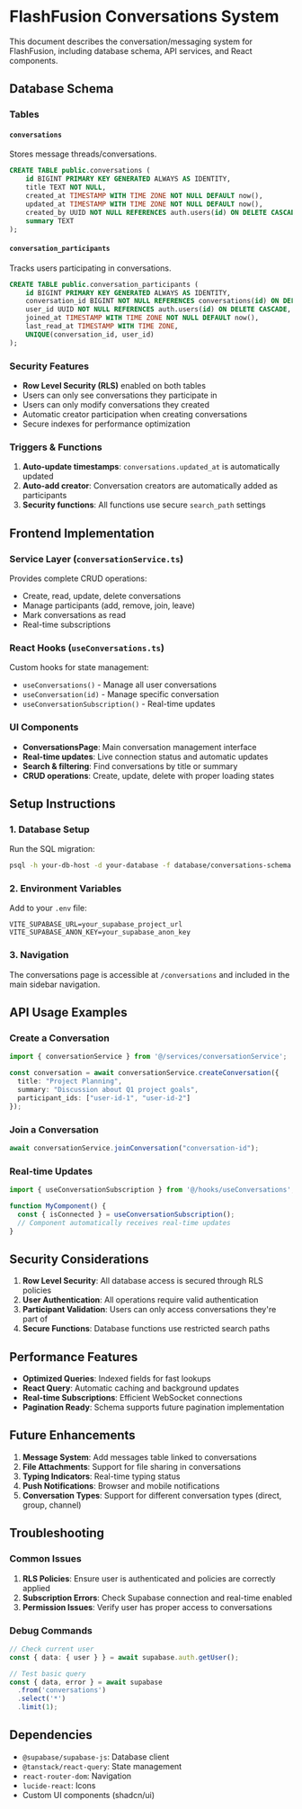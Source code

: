 # FlashFusion Conversations System

This document describes the conversation/messaging system for FlashFusion, including database schema, API services, and React components.

## Database Schema

### Tables

#### `conversations`
Stores message threads/conversations.

```sql
CREATE TABLE public.conversations (
    id BIGINT PRIMARY KEY GENERATED ALWAYS AS IDENTITY,
    title TEXT NOT NULL,
    created_at TIMESTAMP WITH TIME ZONE NOT NULL DEFAULT now(),
    updated_at TIMESTAMP WITH TIME ZONE NOT NULL DEFAULT now(),
    created_by UUID NOT NULL REFERENCES auth.users(id) ON DELETE CASCADE,
    summary TEXT
);
```

#### `conversation_participants`
Tracks users participating in conversations.

```sql
CREATE TABLE public.conversation_participants (
    id BIGINT PRIMARY KEY GENERATED ALWAYS AS IDENTITY,
    conversation_id BIGINT NOT NULL REFERENCES conversations(id) ON DELETE CASCADE,
    user_id UUID NOT NULL REFERENCES auth.users(id) ON DELETE CASCADE,
    joined_at TIMESTAMP WITH TIME ZONE NOT NULL DEFAULT now(),
    last_read_at TIMESTAMP WITH TIME ZONE,
    UNIQUE(conversation_id, user_id)
);
```

### Security Features

- **Row Level Security (RLS)** enabled on both tables
- Users can only see conversations they participate in
- Users can only modify conversations they created
- Automatic creator participation when creating conversations
- Secure indexes for performance optimization

### Triggers & Functions

1. **Auto-update timestamps**: `conversations.updated_at` is automatically updated
2. **Auto-add creator**: Conversation creators are automatically added as participants
3. **Security functions**: All functions use secure `search_path` settings

## Frontend Implementation

### Service Layer (`conversationService.ts`)

Provides complete CRUD operations:
- Create, read, update, delete conversations
- Manage participants (add, remove, join, leave)
- Mark conversations as read
- Real-time subscriptions

### React Hooks (`useConversations.ts`)

Custom hooks for state management:
- `useConversations()` - Manage all user conversations
- `useConversation(id)` - Manage specific conversation
- `useConversationSubscription()` - Real-time updates

### UI Components

- **ConversationsPage**: Main conversation management interface
- **Real-time updates**: Live connection status and automatic updates
- **Search & filtering**: Find conversations by title or summary
- **CRUD operations**: Create, update, delete with proper loading states

## Setup Instructions

### 1. Database Setup

Run the SQL migration:
```bash
psql -h your-db-host -d your-database -f database/conversations-schema.sql
```

### 2. Environment Variables

Add to your `.env` file:
```env
VITE_SUPABASE_URL=your_supabase_project_url
VITE_SUPABASE_ANON_KEY=your_supabase_anon_key
```

### 3. Navigation

The conversations page is accessible at `/conversations` and included in the main sidebar navigation.

## API Usage Examples

### Create a Conversation
```typescript
import { conversationService } from '@/services/conversationService';

const conversation = await conversationService.createConversation({
  title: "Project Planning",
  summary: "Discussion about Q1 project goals",
  participant_ids: ["user-id-1", "user-id-2"]
});
```

### Join a Conversation
```typescript
await conversationService.joinConversation("conversation-id");
```

### Real-time Updates
```typescript
import { useConversationSubscription } from '@/hooks/useConversations';

function MyComponent() {
  const { isConnected } = useConversationSubscription();
  // Component automatically receives real-time updates
}
```

## Security Considerations

1. **Row Level Security**: All database access is secured through RLS policies
2. **User Authentication**: All operations require valid authentication
3. **Participant Validation**: Users can only access conversations they're part of
4. **Secure Functions**: Database functions use restricted search paths

## Performance Features

- **Optimized Queries**: Indexed fields for fast lookups
- **React Query**: Automatic caching and background updates
- **Real-time Subscriptions**: Efficient WebSocket connections
- **Pagination Ready**: Schema supports future pagination implementation

## Future Enhancements

1. **Message System**: Add messages table linked to conversations
2. **File Attachments**: Support for file sharing in conversations
3. **Typing Indicators**: Real-time typing status
4. **Push Notifications**: Browser and mobile notifications
5. **Conversation Types**: Support for different conversation types (direct, group, channel)

## Troubleshooting

### Common Issues

1. **RLS Policies**: Ensure user is authenticated and policies are correctly applied
2. **Subscription Errors**: Check Supabase connection and real-time enabled
3. **Permission Issues**: Verify user has proper access to conversations

### Debug Commands

```typescript
// Check current user
const { data: { user } } = await supabase.auth.getUser();

// Test basic query
const { data, error } = await supabase
  .from('conversations')
  .select('*')
  .limit(1);
```

## Dependencies

- `@supabase/supabase-js`: Database client
- `@tanstack/react-query`: State management
- `react-router-dom`: Navigation
- `lucide-react`: Icons
- Custom UI components (shadcn/ui)